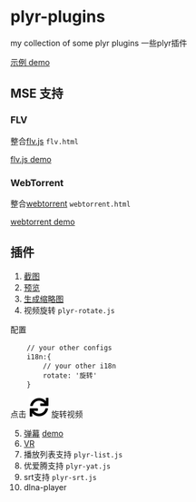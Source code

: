 # plyr-plugins
my collection of some plyr plugins 一些plyr插件

[示例 demo](https://zengde.github.io/plyr-plugins/index.html)

## MSE 支持
### FLV
整合[flv.js](https://github.com/bilibili/flv.js) `flv.html`

[flv.js demo](https://zengde.github.io/plyr-plugins/flv.html)
### WebTorrent
整合[webtorrent](https://github.com/webtorrent/webtorrent) `webtorrent.html`

[webtorrent demo](https://zengde.github.io/plyr-plugins/webtorrent.html)

## 插件
1. [截图](https://github.com/zengde/plyr-plugin-capture)
2. [预览](https://github.com/zengde/plyr-plugin-thumbnail)
3. [生成缩略图](https://github.com/zengde/plyr-thumbnail-generate)
4. 视频旋转 `plyr-rotate.js`

配置
```
    // your other configs
    i18n:{
        // your other i18n
        rotate: '旋转'
    }
```
   点击 ![capture button](svg/plyr-rotate.svg) 旋转视频

5. [弹幕](https://github.com/bytedance/danmu.js) [demo](https://zengde.github.io/plyr-plugins/danmu.html)
6. [VR](https://github.com/zengde/plyr-vr) 
7. 播放列表支持 `plyr-list.js`
8. 优爱腾支持 `plyr-yat.js`
9. srt支持 `plyr-srt.js`
10. dlna-player
